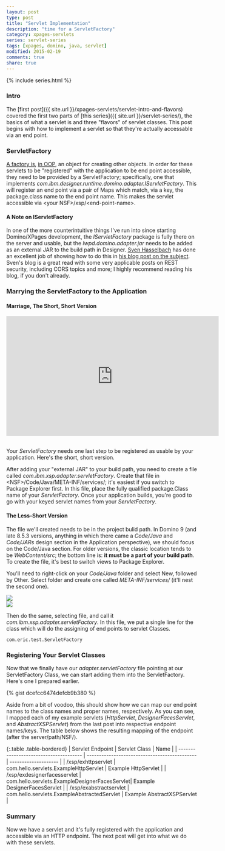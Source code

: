 ```yaml
---
layout: post
type: post
title: "Servlet Implementation"
description: "time for a ServletFactory"
category: xpages-servlets
series: servlet-series
tags: [xpages, domino, java, servlet]
modified: 2015-02-19
comments: true
share: true
---
```


{% include series.html %}

### Intro
The [first post]({{ site.url }}/xpages-servlets/servlet-intro-and-flavors) covered the first two parts of [this series]({{ site.url }}/servlet-series/), the basics of what a servlet is and three "flavors" of servlet classes. This post begins with how to implement a servlet so that they're actually accessable via an end point.

### ServletFactory
[A factory is](//en.wikipedia.org/wiki/Factory_(object-oriented_programming)), [in OOP](//en.wikipedia.org/wiki/Object-oriented_programming), an object for creating other objects. In order for these servlets to be "registered" with the application to be end point accessible, they need to be provided by a ServletFactory; specifically, one that implements _com.ibm.designer.runtime.domino.adapter.IServletFactory_. This will register an end point via a pair of <span data-toggle="tooltip" title="java.util.Map">Map</span>s which match, via a key, the package.class name to the end point name. This makes the servlet accessible via &lt;your NSF&gt;/xsp/&lt;end-point-name&gt;.

#### A Note on IServletFactory
In one of the more counterintuitive things I've run into since starting Domino/XPages development, the _IServletFactory_ package is fully there on the server and usable, but the _lwpd.domino.adapter.jar_ needs to be added as an external JAR to the build path in Designer. [Sven Hasselbach](//hasselba.ch/blog/?page_id=70) has done an excellent job of showing how to do this in [his blog post on the subject](//hasselba.ch/blog/?p=746). Sven's blog is a great read with some very applicable posts on REST security, including CORS topics and more; I highly recommend reading his blog, if you don't already.

### Marrying the ServletFactory to the Application

#### Marriage, The Short, Short Version
<div class="embed-responsive embed-responsive-16by9 center-block">
<iframe width="560" height="315" src="https://www.youtube.com/embed/5X4HYA-lB-U" frameborder="0" allowfullscreen></iframe>
</div><br />

Your _ServletFactory_ needs one last step to be registered as usable by your application. Here's the short, short version.

After adding your "external JAR" to your build path, you need to create a file called _com.ibm.xsp.adapter.servletFactory_. Create that file in &lt;NSF&gt;/Code/Java/META-INF/services/; it's easiest if you switch to Package Explorer first. In this file, place the fully qualified package.Class name of your _ServletFactory_. Once your application builds, you're good to go with your keyed servlet names from your _ServletFactory_.


#### The Less-Short Version
The file we'll created needs to be in the project bulid path. In Domino 9 (and late 8.5.3 versions, anything in which there came a _Code/Java_ and _Code/JARs_ design section in the Application perspective), we should focus on the Code/Java section. For older versions, the classic location tends to be _WebContent/src_; the bottom line is: **it must be a part of your build path**. To create the file, it's best to switch views to Package Explorer.

You'll need to right-click on your _Code/Java_ folder and select New, followed by Other. Select folder and create one called _META-INF/services/_ (it'll nest the second one).

<div class="row">
	<div class="col-sm-6">
		<a href="{{ site.url }}/assets/images/post_images/servlet/createNewResource-PkgExplorer.png" data-toggle="tooltip" title="creating a folder/file resource in Package Explorer"><img src="{{ site.url }}/assets/images/post_images/servlet/createNewResource-PkgExplorer.png" class="image-responsive" /></a>
	</div>
	<div class="col-sm-6">
		<a href="{{ site.url }}/assets/images/post_images/servlet/createNewFolderFile-PkgExplorer.png"><img src="{{ site.url }}/assets/images/post_images/servlet/createNewFolderFile-PkgExplorer.png" class="image-responsive" /></a>
	</div>
</div>

Then do the same, selecting file, and call it _com.ibm.xsp.adapter.servletFactory_. In this file, we put a single line for the class which will do the assigning of end points to servlet Classes.

```
com.eric.test.ServletFactory
```


### Registering Your Servlet Classes
Now that we finally have our _adapter.servletFactory_ file pointing at our ServletFactory Class, we can start adding them into the ServletFactory. Here's one I prepared earlier.

{% gist dcefcc6474defcb9b380 %}<br />

Aside from a bit of voodoo, this should show how we can map our end point names to the class names and proper names, respectively. As you can see, I mapped each of my example servlets (_HttpServlet_, _DesignerFacesServlet_, and _AbstractXSPServlet_) from the last post into respective endpoint names/keys. The table below shows the resulting mapping of the endpoint (after the server/path/NSF/).

{:.table .table-bordered}
| Servlet Endpoint                       | Servlet Class                                 | Name                 |
| -------------------------------------- | --------------------------------------------- | -------------------- |
| /xsp/exhttpservlet                     | com.hello.servlets.ExampleHttpServlet         | Example HttpServlet             |
| /xsp/exdesignerfacesservlet            | com.hello.servlets.ExampleDesignerFacesServlet| Example DesignerFacesServlet |
| /xsp/exabstractservlet                 | com.hello.servlets.ExampleAbstractedServlet   | Example AbstractXSPServlet |

### Summary
Now we have a servlet and it's fully registered with the application and accessible via an HTTP endpoint. The next post will get into what we do with these servlets.
